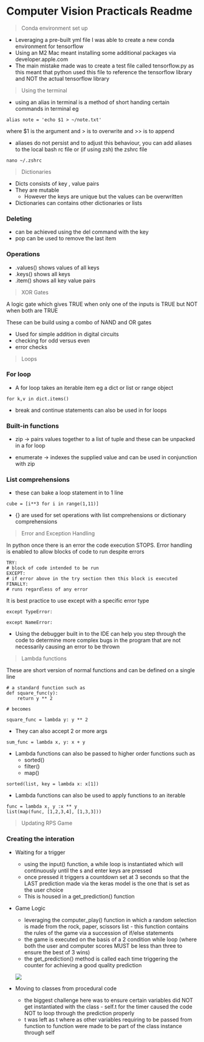 # Computer Vision Practicals Readme
> Conda environment set up


* Leveraging a pre-built yml file I was able to create a new conda environment for tensorflow
* Using an M2 Mac meant installing some additional packages via developer.apple.com
* The main mistake made was to create a test file called tensorflow.py as this meant that python used this file to reference the tensorflow library and NOT the actual tensorflow library

> Using the terminal

* using an alias in terminal is a method of short handing certain commands in terminal eg

```
alias note = 'echo $1 > ~/note.txt'
```
where $1 is the argument and > is to overwrite and >> is to append

* aliases do not persist and to adjust this behaviour, you can add aliases to the local bash rc file or (if using zsh) the zshrc file

```
nano ~/.zshrc
```

> Dictionaries
* Dicts consists of key , value pairs
* They are mutable
    * However the keys are unique but the values can be overwritten
* Dictionaries can contains other dictionaries or lists

### Deleting
* can be achieved using the del command with the key 
* pop can be used to remove the last item

### Operations
* .values() shows values of all keys
* .keys() shows all keys
* .item() shows all key value pairs


> XOR Gates

A logic gate which gives TRUE when only one of the inputs is TRUE but NOT when both are TRUE

These can be build using a combo of NAND and OR gates

* Used for simple addition in digital circuits
* checking for odd versus even
* error checks

> Loops

### For loop

* A for loop takes an iterable item eg a dict or list or range object
```
for k,v in dict.items()
```

* break and continue statements can also be used in for loops

### Built-in functions

* zip -> pairs values together to a list of tuple and these can be unpacked in a for loop

* enumerate -> indexes the supplied value and can be used in conjunction with zip

### List comprehensions

* these can bake a loop statement in to 1 line

```
cube = [i**3 for i in range(1,11)]
```

* {} are used for set operations with list comprehensions or dictionary comprehensions

> Error and Exception Handling

In python once there is an error the code execution STOPS. Error handling is enabled to allow blocks of code to run despite errors

```
TRY:
# block of code intended to be run
EXCEPT:
# if error above in the try section then this block is executed
FINALLY:
# runs regardless of any error

```

It is best practice to use except with a specific error type

```
except TypeError:

except NameError:
```

* Using the debugger built in to the IDE can help you step through the code to determine more complex bugs in the program that are not necessarily causing an error to be thrown

> Lambda functions

These are short version of normal functions and can be defined on a single line

```
# a standard function such as
def square_func(y):
    return y ** 2

# becomes

square_func = lambda y: y ** 2
```
- They can also accept 2 or more args

```
sum_func = lambda x, y: x + y
```

- Lambda functions can also be passed to higher order functions such as
    - sorted()
    - filter()
    - map()

```
sorted(list, key = lambda x: x[1])
```

- Lambda functions can also be used to apply functions to an iterable

```
func = lambda x, y :x ** y
list(map(func, [1,2,3,4], [1,3,3]))

```

> Updating RPS Game

### Creating the interation

- Waiting for a trigger
    - using the input() function, a while loop is instantiated which will continuously until the s and enter keys are pressed
    - once pressed it triggers a countdown set at 3 seconds so that the LAST prediction made via the keras model is the one that is set as the user choice
    - This is housed in a get_prediction() function

- Game Logic
     - leveraging the computer_play() function in which a random selection is made from the rock, paper, scissors list - this function contains the rules of the game via a succession of if/else statements
     - the game is executed on the basis of a 2 condition while loop (where both the user and computer scores MUST be less than three to ensure the best of 3 wins)
     - the get_prediction() method is called each time triggering the counter for achieving a good quality prediction


     ![](screenshots/game_terminal_op.png?raw=true)

- Moving to classes from procedural code
     - the biggest challenge here was to ensure certain variables did NOT get instantiated with the class - self.t for the timer caused the code NOT to loop through the prediction properly
     - t was left as t where as other variables requiring to be passed from function to function were made to be part of the class instance through self

